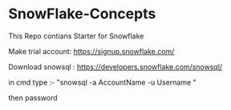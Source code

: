 # SnowFlake-Concepts

This Repo contians Starter for Snowflake

Make trial account: https://signup.snowflake.com/

Download snowsql : https://developers.snowflake.com/snowsql/

in cmd type :- "snowsql -a AccountName -u Username "
  
then password

